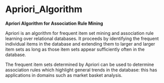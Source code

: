 # Apriori_Algorithm
**Apriori Algorithm for Association Rule Mining**

Apriori is an algorithm for frequent item set mining and association rule learning over relational databases. It proceeds by identifying the frequent individual items in the database and extending them to larger and larger item sets as long as those item sets appear sufficiently often in the database.

The frequent item sets determined by Apriori can be used to determine association rules which highlight general trends in the database: this has applications in domains such as market basket analysis.
